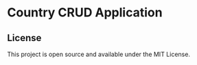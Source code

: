 #  Country CRUD Application
##  License

This project is open source and available under the MIT License.